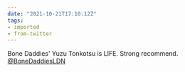 ```yaml
---
date: "2021-10-21T17:10:12Z"
tags:
- imported
- from-twitter
---
```

Bone Daddies' Yuzu Tonkotsu is LIFE. Strong recommend. [@BoneDaddiesLDN](/twitter/#/BoneDaddiesLDN)
